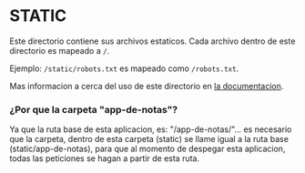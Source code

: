 # STATIC

Este directorio contiene sus archivos estaticos.
Cada archivo dentro de este directorio es mapeado a `/`.

Ejemplo: `/static/robots.txt` es mapeado como `/robots.txt`.

Mas informacion a cerca del uso de este directorio en [la documentacion](https://nuxtjs.org/guide/assets#static).

### ¿Por que la carpeta "app-de-notas"?

Ya que la ruta base de esta aplicacion, es: "/app-de-notas/"... es necesario que la carpeta, dentro de esta carpeta (static) se llame igual a la ruta base (static/app-de-notas), para que al momento de despegar esta aplicacion, todas las peticiones se hagan a partir de esta ruta.